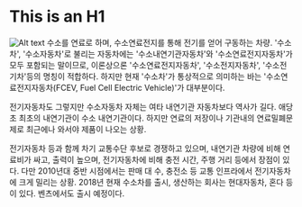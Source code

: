 This is an H1
=============
![Alt text](http://www.ddaily.co.kr/data/photos/cdn/20180313/art_1522199475.png)
수소를 연료로 하며, 수소연료전지를 통해 전기를 얻어 구동하는 차량. '수소차', '수소자동차'로 불리는 자동차에는 '수소내연기관자동차'와 '수소연료전지자동차'가 모두 포함되는 말이므로, 이론상으론 '수소연료전지자동차', '수소전지자동차', '수소전기차'등의 명칭이 적합하다. 하지만 현재 '수소차'가 통상적으로 의미하는 바는 '수소연료전지자동차(FCEV, Fuel Cell Electric Vehicle)'가 대부분이다.

전기자동차도 그렇지만 수소자동차 자체는 여타 내연기관 자동차보다 역사가 길다. 애당초 최초의 내연기관이 수소 내연기관이다. 하지만 연료의 저장이나 기관내의 연료밀폐문제로 최근에나 와서야 제품이 나오는 상황.

전기자동차 등과 함께 차기 교통수단 후보로 경쟁하고 있으며, 내연기관 차량에 비해 연료비가 싸고, 출력이 높으며, 전기자동차에 비해 충전 시간, 주행 거리 등에서 장점이 있다. 다만 2010년대 중반 시점에서는 판매 대 수, 충전소 등 교통 인프라에서 전기자동차에 크게 밀리는 상황. 2018년 현재 수소차를 출시, 생산하는 회사는 현대자동차, 혼다 등이 있다. 벤츠에서도 출시 예정이다.
